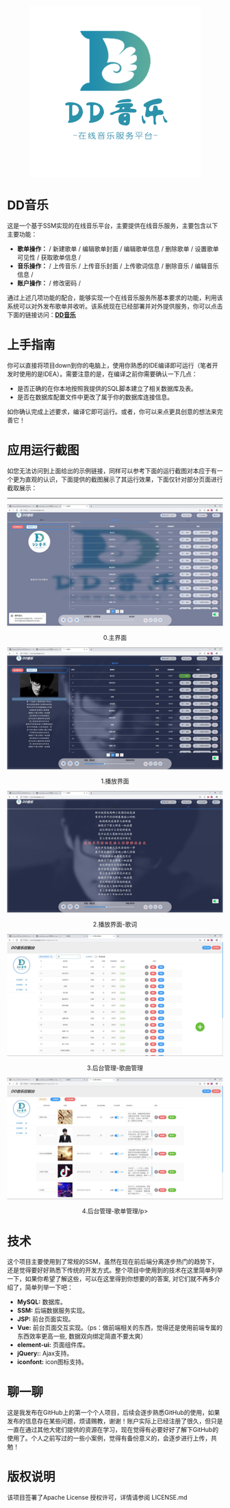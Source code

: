 <p align="center">
  <img src="https://github.com/KK980827/staticResources/raw/master/DD音乐/logo.png"/>
</p>

# DD音乐
这是一个基于SSM实现的在线音乐平台，主要提供在线音乐服务，主要包含以下主要功能：
- **歌单操作：** / 新建歌单 / 编辑歌单封面 / 编辑歌单信息 / 删除歌单 / 设置歌单可见性 / 获取歌单信息 /
- **音乐操作：** / 上传音乐 / 上传音乐封面 / 上传歌词信息 / 删除音乐 / 编辑音乐信息 /
- **账户操作：** / 修改密码 /

通过上述几项功能的配合，能够实现一个在线音乐服务所基本要求的功能，利用该系统可以对外发布歌单并收听。该系统现在已经部署并对外提供服务，你可以点击下面的链接访问：**[DD音乐](http://music.bestbigkk.com)**

# 上手指南
你可以直接将项目down到你的电脑上，使用你熟悉的IDE编译即可运行（笔者开发时使用的是IDEA）。需要注意的是，在编译之前你需要确认一下几点：
- 是否正确的在你本地按照我提供的SQL脚本建立了相关数据库及表。
- 是否在数据库配置文件中更改了属于你的数据库连接信息。

如你确认完成上述要求，编译它即可运行。或者，你可以来点更具创意的想法来完善它！

# 应用运行截图

如您无法访问到上面给出的示例链接，同样可以参考下面的运行截图对本应于有一个更为直观的认识，下面提供的截图展示了其运行效果，下面仅针对部分页面进行截取展示：

------

<div align="center">
  <img src="https://github.com/KK980827/staticResources/raw/master/DD音乐/2.jpg"/>
  <p align="center">0.主界面</p>
</div>

<div align="center">
  <img src="https://github.com/KK980827/staticResources/raw/master/DD音乐/3.jpg"/>
  <p align="center">1.播放界面</p>
</div>

<div align="center">
  <img src="https://github.com/KK980827/staticResources/raw/master/DD音乐/4.jpg"/>
  <p align="center">2.播放界面-歌词</p>
</div>

<div align="center">
  <img src="https://github.com/KK980827/staticResources/raw/master/DD音乐/5.jpg"/>
  <p align="center">3.后台管理-歌曲管理</p>
</div>

<div align="center">
  <img src="https://github.com/KK980827/staticResources/raw/master/DD音乐/6.jpg"/>
  <p align="center">4.后台管理-歌单管理/p>
</div>

# 技术

这个项目主要使用到了常规的SSM，虽然在现在前后端分离逐步热门的趋势下，还是觉得要好好熟悉下传统的开发方式。整个项目中使用到的技术在这里简单列举一下，如果你希望了解这些，可以在这里得到你想要的的答案, 对它们就不再多介绍了，简单列举一下吧：

- **MySQL:** 数据库。
- **SSM:** 后端数据服务实现。
- **JSP:** 前台页面实现。
- **Vue:** 前台页面交互实现。（ps：做前端相关的东西，觉得还是使用前端专属的东西效率更高一些, 数据双向绑定简直不要太爽）
- **element-ui:** 页面组件库。
- **jQuery:**: Ajax支持。
- **iconfont:** icon图标支持。

# 聊一聊

这是我发布在GitHub上的第一个个人项目，后续会逐步熟悉GitHub的使用，如果发布的信息存在某些问题，烦请赐教，谢谢！账户实际上已经注册了很久，但只是一直在通过其他大佬们提供的资源在学习，现在觉得有必要好好了解下GitHub的使用了。个人之前写过的一些小案例，觉得有备份意义的，会逐步进行上传，共勉！

# 版权说明

该项目签署了Apache License 授权许可，详情请参阅 LICENSE.md



